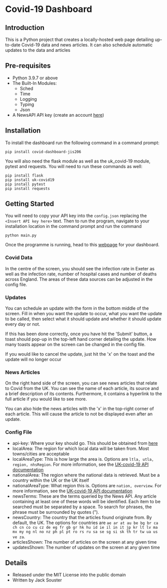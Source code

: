 # Covid-19 Dashboard
## Introduction
This is a Python project that creates a locally-hosted web page detailing up-to-date Covid-19 data and news articles. It can also schedule automatic updates to the data and articles
## Pre-requisites

 - Python 3.9.7 or above
 - The Built-In Modules:
	 - Sched
	 - Time
	 - Logging
	 - Typing
	 - Json
 - A NewsAPI API key (create an account [here](https://newsapi.org))
 
 ## Installation
 To install the dashboard run the following command in a command prompt:
 
    pip install covid-dashboard-jis206

You will also need the flask module as well as the uk_covid-19 module, pytest and requests.
You will need to run these commands as well:

	pip install flask
	pip install uk-covid19
	pip install pytest
	pip install requests

## Getting Started
You will need to copy your API key into the `config.json` replacing the `<Insert API key here>` text.
Then to run the program, navigate to your installation location in the command prompt and run the command

	python main.py
Once the programme is running, head to this [webpage](http://127.0.0.1:5000/index) for your dashboard.
### Covid Data
In the centre of the screen, you should see the infection rate in Exeter as well as the infection rate, number of hospital cases and number of deaths across England. The areas of these data sources can be adjusted in the config file.
### Updates
You can schedule an update with the form in the bottom middle of the screen. Fill in when you want the update to occur, what you want the update to be called, then select what it should update and whether it should update every day or not.

If this has been done correctly, once you have hit the 'Submit' button, a toast should pop-up in the top-left hand corner detailing the update. How many toasts appear on the screen can be changed in the config file.

If you would like to cancel the update, just hit the 'x' on the toast and the update will no longer occur
### News Articles
On the right hand side of the screen, you can see news articles that relate to Covid from the UK. You can see the name of each article, its source and a brief description of its contents. Furthermore, it contains a hyperlink to the full article if you would like to see more.

You can also hide the news articles with the 'x' in the top-right corner of each article. This will cause the article to not be displayed even after an update.
### Config File
- api-key: Where your key should go. This should be obtained from [here](https://newsapi.org)
- localArea: The region for which local data will be taken from. Most towns/cities are acceptable
- localAreaType: This is how large the area is. Options are `ltla, utla, region, nhsRegion`. For more information, see the [UK-covid-19 API documentation](https://coronavirus.data.gov.uk/details/developers-guide/main-api#filters-authorised_filter_metrics)
- nationalArea: The region where the national data is retrieved. Must be a country within the UK or the UK itself
- nationalAreaType: What region this is. Options are `nation, overview`. For more information, see the [UK-covid-19 API documentation](https://coronavirus.data.gov.uk/details/developers-guide/main-api#filters-authorised_filter_metrics)
- newsTerms: These are the terms queried by the News API. Any article containing at least one of these words will be identified. Each item to be searched must be separated by a space. To search for phrases, the phrase must be surrounded by quotes (").
- newsCountry: The country that the articles found originate from. By default, the UK. The options for countries are `ae ar at au be bg br ca ch cn co cu cz de eg fr gb gr hk hu id ie il in it jp kr lt lv ma mx my ng nl no nz ph pl pt ro rs ru sa se sg si sk th tr tw ua us ve za`.
- articlesShown: The number of articles on the screen at any given time
- updatesShown: The number of updates on the screen at any given time
## Details
- Released under the MIT License into the public domain
- Written by Jack Souster